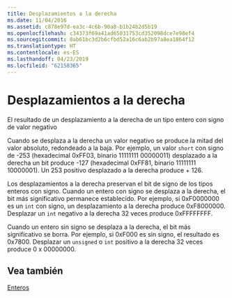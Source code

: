 ```yaml
---
title: Desplazamientos a la derecha
ms.date: 11/04/2016
ms.assetid: c878e97d-ea3c-4c6b-90a8-b1b24b2d5b19
ms.openlocfilehash: c34373f69a41ad65031753cd352098dce7e98ef4
ms.sourcegitcommit: 0ab61bc3d2b6cfbd52a16c6ab2b97a8ea1864f12
ms.translationtype: HT
ms.contentlocale: es-ES
ms.lasthandoff: 04/23/2019
ms.locfileid: "62158365"
---
```

# <a name="right-shifts"></a>Desplazamientos a la derecha

El resultado de un desplazamiento a la derecha de un tipo entero con signo de valor negativo

Cuando se desplaza a la derecha un valor negativo se produce la mitad del valor absoluto, redondeado a la baja. Por ejemplo, un valor `short` con signo de -253 (hexadecimal 0xFF03, binario 11111111 00000011) desplazado a la derecha un bit produce -127 (hexadecimal 0xFF81, binario 11111111 10000001). Un 253 positivo desplazado a la derecha produce + 126.

Los desplazamientos a la derecha preservan el bit de signo de los tipos enteros con signo. Cuando un entero con signo se desplaza a la derecha, el bit más significativo permanece establecido. Por ejemplo, si 0xF0000000 es un `int` con signo, un desplazamiento a la derecha produce 0xF8000000. Desplazar un `int` negativo a la derecha 32 veces produce 0xFFFFFFFF.

Cuando un entero sin signo se desplaza a la derecha, el bit más significativo se borra. Por ejemplo, si 0xF000 es sin signo, el resultado es 0x7800. Desplazar un `unsigned` o `int` positivo a la derecha 32 veces produce 0 x 00000000.

## <a name="see-also"></a>Vea también

[Enteros](../c-language/integers.md)
